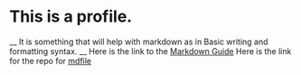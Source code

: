 # This is a profile. 
__ It is something that will help with markdown as in Basic writing and formatting syntax. __
Here is the link to the [Markdown Guide](https://docs.github.com/en/get-started/writing-on-github/getting-started-with-writing-and-formatting-on-github/basic-writing-and-formatting-syntax)
Here is the link for the repo for [mdfile](https://github.com/Sahil-2006/skills-introduction-to-github/tree/main/.github/steps)